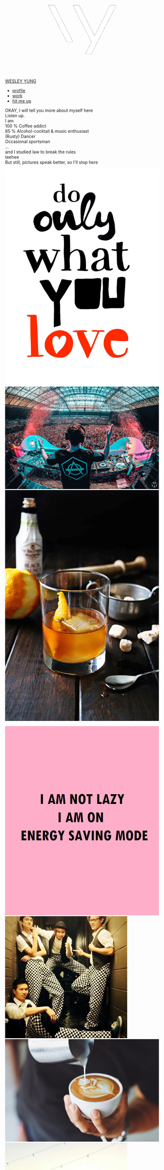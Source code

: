 [![](images/wytrans.png) WESLEY YUNG](index.html)

-   [profile](index.html)
-   [work](work.html)
-   [hit me up](#pagebottom)

OKAY, I will tell you more about myself here \
Listen up. \
I am \
100 % Coffee addict \
85 % Alcohol-cocktail & music enthusiast \
(Rusty) Dancer \
Occasional sportsman \
... \
and I studied law to break the rules \
teehee \
But still, pictures speak better, so I'll stop here

![](images/doonlywhatyoulove.jpg) ![](images/dondiablo.jpg)
![](images/oldfashioned.jpg)

![](images/energysaving.jpg) ![](images/dancing1.jpg)
![](images/latteart.jpg) ![](images/coachella.jpg)

![](images/warwick.jpg) ![](images/interest.jpg) ![](images/tmrland.jpg)
![](images/tennis.jpg) ![](images/painting.jpg)

![](images/accelerate.png) ![](images/dancing2.jpg)
![](images/deadpool.jpg) ![](images/qc.jpg)

[![](images/fb.svg)](https://www.facebook.com/wesley.yung1)

[![](images/instagram.svg)](https://www.instagram.com/wesleyung/)

[![](images/linkedin.svg)](https://www.linkedin.com/in/wesley-yung/)

[![](images/dribble.svg)](https://dribbble.com/wesleyyung)

© WESLEY YUNG. ALL RIGHTS RESERVED.
